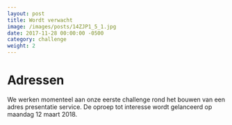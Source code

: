 ```yaml
---
layout: post                        
title: Wordt verwacht
image: /images/posts/14ZJP1_5_1.jpg
date: 2017-11-28 00:00:00 -0500
category: challenge
weight: 2
---
```


# Adressen

We werken momenteel aan onze eerste challenge rond het bouwen van een adres presentatie service. De oproep tot interesse wordt gelanceerd op maandag 12 maart 2018.




 

